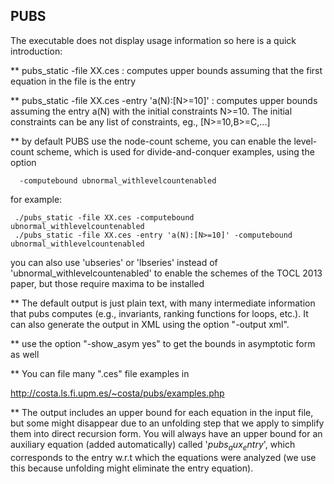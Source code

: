 ## PUBS ##


The executable does not display usage information so here is a quick
introduction:

** pubs_static -file XX.ces : computes upper bounds assuming that the
   first equation in the file is the entry

** pubs_static -file XX.ces -entry 'a(N):[N>=10]' : computes upper
   bounds assuming the entry a(N) with the initial constraints N>=10. The
   initial constraints can be any list of constraints, eg., [N>=10,B>=C,...]

** by default PUBS use the node-count scheme, you can enable the level-count scheme,
   which is used for divide-and-conquer examples, using the option

      -computebound ubnormal_withlevelcountenabled

   for example:
   
     ./pubs_static -file XX.ces -computebound ubnormal_withlevelcountenabled
     ./pubs_static -file XX.ces -entry 'a(N):[N>=10]' -computebound ubnormal_withlevelcountenabled

   you can also use 'ubseries' or 'lbseries' instead of 'ubnormal_withlevelcountenabled' to
   enable the schemes of the TOCL 2013 paper, but those require maxima to be installed


** The default output is just plain text, with many intermediate
   information that pubs computes (e.g., invariants, ranking functions
   for loops, etc.). It can also generate the output in XML using the
   option "-output xml".

** use the option "-show_asym yes" to get the bounds in asymptotic
   form as well

** You can file many ".ces" file examples in

   http://costa.ls.fi.upm.es/~costa/pubs/examples.php

** The output includes an upper bound for each equation in the input
   file, but some might disappear due to an unfolding step that we apply
   to simplify them into direct recursion form. You will always have an
   upper bound for an auxiliary equation (added automatically) called
   '$pubs_aux_entry$', which corresponds to the entry w.r.t which the
   equations were analyzed (we use this because unfolding might eliminate
   the entry equation).
